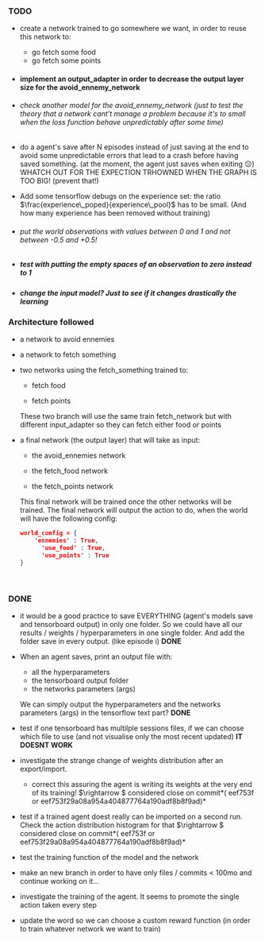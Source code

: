 ### TODO

- create a network trained to go somewhere we want, in order to reuse this network to: 
  - go fetch some food
  - go fetch some points

- #### implement an output_adapter in order to decrease the output layer size for the avoid_ennemy_network

- ###### check another model for the avoid_ennemy_network (just to test the theory that a network cant't manage a problem because it's to small when the loss function behave unpredictably after some time)

- do a agent's save after N episodes instead of just saving at the end to avoid some unpredictable errors that lead to a crash before having saved something. (at the moment, the agent just saves when exiting 😕)  WHATCH OUT FOR THE EXPECTION TRHOWNED WHEN  THE GRAPH IS TOO BIG! (prevent that!)

- Add some tensorflow debugs on the experience set: the ratio $\frac{experience\_poped}{experience\_pool}$ has to be small. (And how many experience has been removed without training)

- ###### put the world observations with values between 0 and 1 and not between -0.5 and +0.5!

- ##### test with putting the empty spaces of an observation to zero instead to 1 

- ##### change the input model? Just to see if it changes drastically the learning 







### Architecture followed

- a network to avoid ennemies

- a network to fetch something

- two networks using the fetch_something trained to: 

  - fetch food

  - fetch points

  These two branch will use the same train fetch_network but with different input_adapter so they can fetch either food or points

- a final network (the output layer) that will take as input: 

  - the avoid_ennemies network

  - the fetch_food network

  - the fetch_points network

  This final network will be trained once the other networks will be trained. The final network will output the action to do, when the world will have the following config:

  ```json
  world_config = {
      'ennemies' : True,
    	'use_food' : True,
    	'use_points' : True
  }
  ```

  ​


### DONE

- it would be a good practice to save EVERYTHING (agent's models save and tensorboard output) in only one folder. So we could have all our results / weights / hyperparameters in one single folder. And add the folder save in every output. (like episode i) **DONE**

- When an agent saves, print an output file with:  

  - all the hyperparameters 
  - the tensorboard output folder
  - the networks parameters (args)

  We can simply output the hyperparameters and the networks parameters (args) in the tensorflow text part? **DONE**

- test if one tensorboard has multilple sessions files, if we can choose which file to use (and not visualise only the most recent updated) **IT DOESNT WORK**

- investigate the strange change of weights distribution after an export/import.

  - correct this assuring the agent is writing its weights at the very end of its training! $\rightarrow $ considered close on  commit*( eef753f  or eef753f29a08a954a404877764a190adf8b8f9ad)*  

- test if a trained agent doest really can be imported on a second run. Check the action distribution histogram for that  $\rightarrow $ considered close on  commit*( eef753f  or eef753f29a08a954a404877764a190adf8b8f9ad)*  

- test the training function of the model and the network

- make an new branch in order to have only files / commits < 100mo and continue working on it...

- investigate the training of the agent. It seems to promote the single action taken every step

- update the word so we can choose a custom reward function (in order to train whatever network we want to train)

